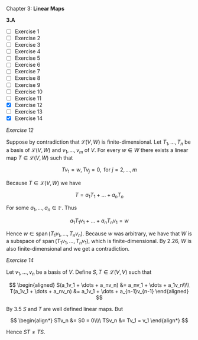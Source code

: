 Chapter 3: **Linear Maps**

**3.A**

- [ ] Exercise 1
- [ ] Exercise 2
- [ ] Exercise 3
- [ ] Exercise 4
- [ ] Exercise 5
- [ ] Exercise 6
- [ ] Exercise 7
- [ ] Exercise 8
- [ ] Exercise 9
- [ ] Exercise 10
- [ ] Exercise 11
- [x] Exercise 12
- [ ] Exercise 13
- [x] Exercise 14

_Exercise 12_

Suppose by contradiction that $\mathcal{L}(V, W)$ is finite-dimensional. Let $T_1,\dots,T_n$ be a basis of $\mathcal{L}(V, W)$ and $v_1,\dots,v_m$ of $V$. For every $w \in W$ there exists a linear map $T \in \mathcal{L}(V, W)$ such that

$$
Tv_1 = w, Tv_j = 0, \text{ for } j = 2,\dots,m
$$

Because $T \in \mathcal{L}(V, W)$ we have

$$
T = a_1 T_1 + \dots + a_n T_n
$$

For some $a_1,\dots,a_n \in \mathbb{F}$. Thus

$$
a_1 T_1 v_1 + \dots + a_n T_n v_1 = w
$$

Hence $w \in \operatorname{span}(T_1 v_1,\dots,T_n v_n)$. Because $w$ was arbitrary, we have that $W$ is a subspace of $\operatorname{span}(T_1 v_1,\dots,T_n v_1)$, which is finite-dimensional. By 2.26, $W$ is also finite-dimensional and we get a contradiction.

_Exercise 14_

Let $v_1,\dots,v_n$ be a basis of $V$. Define $S,T \in \mathcal{L}(V, V)$ such that

$$
\begin{aligned}
S(a_1v_1 + \dots + a_nv_n) &= a_nv_1 + \dots + a_1v_n\\\\
T(a_1v_1 + \dots + a_nv_n) &= a_1v_1 + \dots + a_{n-1}v_{n-1}
\end{aligned}
$$

By 3.5 $S$ and $T$ are well defined linear maps. But

$$
\begin{align*}
STv_n &= S0 = 0\\\\
TSv_n &= Tv_1 = v_1
\end{align*}
$$

Hence $ST \neq TS$.

